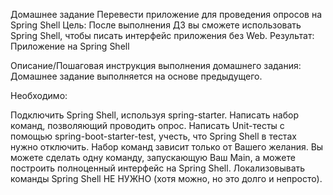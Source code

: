 Домашнее задание
Перевести приложение для проведения опросов на Spring Shell
Цель: После выполнения ДЗ вы сможете использовать Spring Shell, чтобы писать интерфейс приложения без Web.
Результат: Приложение на Spring Shell

Описание/Пошаговая инструкция выполнения домашнего задания:
Домашнее задание выполняется на основе предыдущего.

Необходимо:

Подключить Spring Shell, используя spring-starter.
Написать набор команд, позволяющий проводить опрос.
Написать Unit-тесты с помощью spring-boot-starter-test, учесть, что Spring Shell в тестах нужно отключить.
Набор команд зависит только от Вашего желания. Вы можете сделать одну команду, запускающую Ваш Main, а можете построить полноценный интерфейс на Spring Shell.
Локализовывать команды Spring Shell НЕ НУЖНО (хотя можно, но это долго и непросто).
